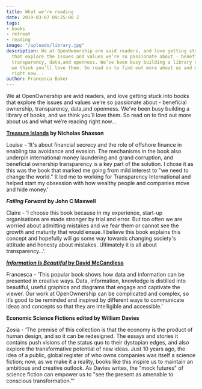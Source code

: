 ```yaml
---
title: What we're reading
date: 2019-03-07 09:25:00 Z
tags:
- books
- retreat
- reading
image: "/uploads/library.jpg"
description: We at OpenOwnership are avid readers, and love getting stuck into books
  that explore the issues and values we’re so passionate about - beneficial ownership,
  transparency, data,and openness. We’ve been busy building a library of books, and
  we think you’ll love them. So read on to find out more about us and what we’re reading
  right now...
author: Francesca Baker
---
```


We at OpenOwnership are avid readers, and love getting stuck into books that explore the issues and values we’re so passionate about - beneficial ownership, transparency, data,and openness. We’ve been busy building a library of books, and we think you’ll love them. So read on to find out more about us and what we’re reading right now...

**[Treasure Islands](http://treasureislands.org/) by Nicholas Shaxson**

Louise - ‘It's about financial secrecy and the role of offshore finance in enabling tax avoidance and evasion. The mechanisms in the book also underpin international money laundering and grand corruption, and beneficial ownership transparency is a key part of the solution. I chose it as this was the book that marked me going from mild interest to "we need to change the world." It led me to working for Transparency International and helped start my obsession with how wealthy people and companies move and hide money.’

***Failing Forward*** **by John C Maxwell**

Claire - ‘I choose this book because in my experience, start-up organisations are made stronger by trial and error. But too often we are worried about admitting mistakes and we fear them or cannot see the growth and maturity that would ensue. I believe this book explains this concept and hopefully will go some way towards changing society's attitude and honesty about mistakes. Ultimately it is all about transparency...’.

***[Information Is Beautiful ](https://informationisbeautiful.net/)*****[by David McCandless](https://informationisbeautiful.net/)**

Francesca - ‘This popular book shows how data and information can be presented in creative ways. Data, information, knowledge is distilled into beautiful, useful graphics and diagrams that engage and captivate the viewer. Our work at OpenOwnership can be complicated and complex, so it’s good to be reminded and inspired by different ways to communicate ideas and concepts so that they are intelligible and accessible.’

**Economic Science Fictions edited by William Davies**

Zosia - ‘The premise of this collection is that the economy is the product of human design, and so it can be redesigned. The essays and stories it contains push visions of the status quo to their dystopian edges, and also explore the transformative potential of new ideas. Just 10 years ago, the idea of a public, global register of who owns companies was itself a science fiction; now, as we make it a reality, books like this inspire us to maintain an ambitious and creative outlook. As Davies writes, the "mock futures" of science fiction can empower us to "see the present as amenable to conscious transformation."’